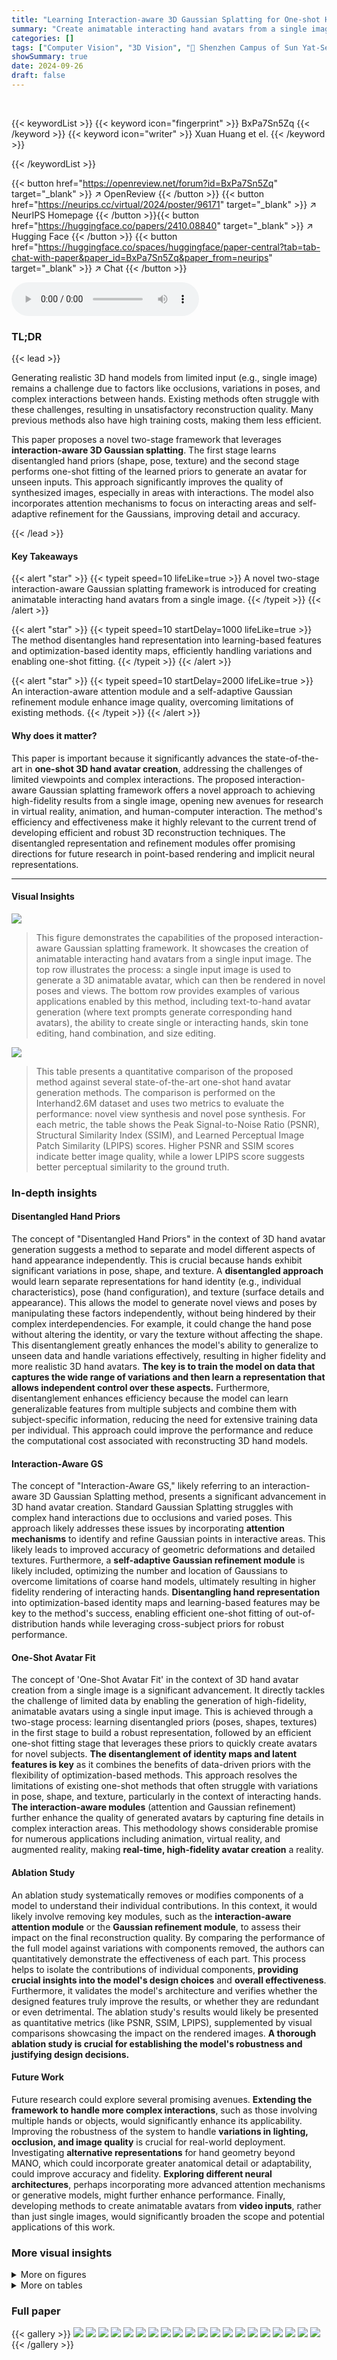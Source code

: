 ```yaml
---
title: "Learning Interaction-aware 3D Gaussian Splatting for One-shot Hand Avatars"
summary: "Create animatable interacting hand avatars from a single image using a novel two-stage interaction-aware 3D Gaussian splatting framework!"
categories: []
tags: ["Computer Vision", "3D Vision", "🏢 Shenzhen Campus of Sun Yat-Sen University",]
showSummary: true
date: 2024-09-26
draft: false
---
```


<br>

{{< keywordList >}}
{{< keyword icon="fingerprint" >}} BxPa7Sn5Zq {{< /keyword >}}
{{< keyword icon="writer" >}} Xuan Huang et el. {{< /keyword >}}
 
{{< /keywordList >}}

{{< button href="https://openreview.net/forum?id=BxPa7Sn5Zq" target="_blank" >}}
↗ OpenReview
{{< /button >}}
{{< button href="https://neurips.cc/virtual/2024/poster/96171" target="_blank" >}}
↗ NeurIPS Homepage
{{< /button >}}{{< button href="https://huggingface.co/papers/2410.08840" target="_blank" >}}
↗ Hugging Face
{{< /button >}}
{{< button href="https://huggingface.co/spaces/huggingface/paper-central?tab=tab-chat-with-paper&paper_id=BxPa7Sn5Zq&paper_from=neurips" target="_blank" >}}
↗ Chat
{{< /button >}}



<audio controls>
    <source src="https://ai-paper-reviewer.com/BxPa7Sn5Zq/podcast.wav" type="audio/wav">
    Your browser does not support the audio element.
</audio>


### TL;DR


{{< lead >}}

Generating realistic 3D hand models from limited input (e.g., single image) remains a challenge due to factors like occlusions, variations in poses, and complex interactions between hands. Existing methods often struggle with these challenges, resulting in unsatisfactory reconstruction quality.  Many previous methods also have high training costs, making them less efficient.

This paper proposes a novel two-stage framework that leverages **interaction-aware 3D Gaussian splatting**. The first stage learns disentangled hand priors (shape, pose, texture) and the second stage performs one-shot fitting of the learned priors to generate an avatar for unseen inputs. This approach significantly improves the quality of synthesized images, especially in areas with interactions. The model also incorporates attention mechanisms to focus on interacting areas and self-adaptive refinement for the Gaussians, improving detail and accuracy.

{{< /lead >}}


#### Key Takeaways

{{< alert "star" >}}
{{< typeit speed=10 lifeLike=true >}} A novel two-stage interaction-aware Gaussian splatting framework is introduced for creating animatable interacting hand avatars from a single image. {{< /typeit >}}
{{< /alert >}}

{{< alert "star" >}}
{{< typeit speed=10 startDelay=1000 lifeLike=true >}} The method disentangles hand representation into learning-based features and optimization-based identity maps, efficiently handling variations and enabling one-shot fitting. {{< /typeit >}}
{{< /alert >}}

{{< alert "star" >}}
{{< typeit speed=10 startDelay=2000 lifeLike=true >}} An interaction-aware attention module and a self-adaptive Gaussian refinement module enhance image quality, overcoming limitations of existing methods. {{< /typeit >}}
{{< /alert >}}

#### Why does it matter?
This paper is important because it significantly advances the state-of-the-art in **one-shot 3D hand avatar creation**, addressing the challenges of limited viewpoints and complex interactions.  The proposed interaction-aware Gaussian splatting framework offers a novel approach to achieving high-fidelity results from a single image, opening new avenues for research in virtual reality, animation, and human-computer interaction.  The method's efficiency and effectiveness make it highly relevant to the current trend of developing efficient and robust 3D reconstruction techniques. The disentangled representation and refinement modules offer promising directions for future research in point-based rendering and implicit neural representations.

------
#### Visual Insights



![](https://ai-paper-reviewer.com/BxPa7Sn5Zq/figures_1_1.jpg)

> This figure demonstrates the capabilities of the proposed interaction-aware Gaussian splatting framework.  It showcases the creation of animatable interacting hand avatars from a single input image.  The top row illustrates the process: a single input image is used to generate a 3D animatable avatar, which can then be rendered in novel poses and views. The bottom row provides examples of various applications enabled by this method, including text-to-hand avatar generation (where text prompts generate corresponding hand avatars), the ability to create single or interacting hands, skin tone editing, hand combination, and size editing.





![](https://ai-paper-reviewer.com/BxPa7Sn5Zq/tables_6_1.jpg)

> This table presents a quantitative comparison of the proposed method against several state-of-the-art one-shot hand avatar generation methods.  The comparison is performed on the Interhand2.6M dataset and uses two metrics to evaluate the performance: novel view synthesis and novel pose synthesis.  For each metric, the table shows the Peak Signal-to-Noise Ratio (PSNR), Structural Similarity Index (SSIM), and Learned Perceptual Image Patch Similarity (LPIPS) scores. Higher PSNR and SSIM scores indicate better image quality, while a lower LPIPS score suggests better perceptual similarity to the ground truth.





### In-depth insights


#### Disentangled Hand Priors
The concept of "Disentangled Hand Priors" in the context of 3D hand avatar generation suggests a method to separate and model different aspects of hand appearance independently.  This is crucial because hands exhibit significant variations in pose, shape, and texture.  A **disentangled approach** would learn separate representations for hand identity (e.g., individual characteristics), pose (hand configuration), and texture (surface details and appearance). This allows the model to generate novel views and poses by manipulating these factors independently, without being hindered by their complex interdependencies. For example, it could change the hand pose without altering the identity, or vary the texture without affecting the shape.  This disentanglement greatly enhances the model's ability to generalize to unseen data and handle variations effectively, resulting in higher fidelity and more realistic 3D hand avatars.  **The key is to train the model on data that captures the wide range of variations and then learn a representation that allows independent control over these aspects.**  Furthermore, disentanglement enhances efficiency because the model can learn generalizable features from multiple subjects and combine them with subject-specific information, reducing the need for extensive training data per individual.  This approach could improve the performance and reduce the computational cost associated with reconstructing 3D hand models.

#### Interaction-Aware GS
The concept of "Interaction-Aware GS," likely referring to an interaction-aware 3D Gaussian Splatting method, presents a significant advancement in 3D hand avatar creation.  Standard Gaussian Splatting struggles with complex hand interactions due to occlusions and varied poses. This approach likely addresses these issues by incorporating **attention mechanisms** to identify and refine Gaussian points in interactive areas.  This likely leads to improved accuracy of geometric deformations and detailed textures. Furthermore, a **self-adaptive Gaussian refinement module** is likely included, optimizing the number and location of Gaussians to overcome limitations of coarse hand models, ultimately resulting in higher fidelity rendering of interacting hands. **Disentangling hand representation** into optimization-based identity maps and learning-based features may be key to the method's success, enabling efficient one-shot fitting of out-of-distribution hands while leveraging cross-subject priors for robust performance.

#### One-Shot Avatar Fit
The concept of 'One-Shot Avatar Fit' in the context of 3D hand avatar creation from a single image is a significant advancement.  It directly tackles the challenge of limited data by enabling the generation of high-fidelity, animatable avatars using a single input image. This is achieved through a two-stage process: learning disentangled priors (poses, shapes, textures) in the first stage to build a robust representation, followed by an efficient one-shot fitting stage that leverages these priors to quickly create avatars for novel subjects.  **The disentanglement of identity maps and latent features is key** as it combines the benefits of data-driven priors with the flexibility of optimization-based methods. This approach resolves the limitations of existing one-shot methods that often struggle with variations in pose, shape, and texture, particularly in the context of interacting hands.  **The interaction-aware modules** (attention and Gaussian refinement) further enhance the quality of generated avatars by capturing fine details in complex interaction areas.  This methodology shows considerable promise for numerous applications including animation, virtual reality, and augmented reality, making **real-time, high-fidelity avatar creation** a reality.

#### Ablation Study
An ablation study systematically removes or modifies components of a model to understand their individual contributions.  In this context, it would likely involve removing key modules, such as the **interaction-aware attention module** or the **Gaussian refinement module**, to assess their impact on the final reconstruction quality. By comparing the performance of the full model against variations with components removed, the authors can quantitatively demonstrate the effectiveness of each part.  This process helps to isolate the contributions of individual components, **providing crucial insights into the model's design choices** and **overall effectiveness**.  Furthermore, it validates the model's architecture and verifies whether the designed features truly improve the results, or whether they are redundant or even detrimental. The ablation study's results would likely be presented as quantitative metrics (like PSNR, SSIM, LPIPS), supplemented by visual comparisons showcasing the impact on the rendered images.  **A thorough ablation study is crucial for establishing the model's robustness and justifying design decisions.**

#### Future Work
Future research could explore several promising avenues. **Extending the framework to handle more complex interactions**, such as those involving multiple hands or objects, would significantly enhance its applicability.  Improving the robustness of the system to handle **variations in lighting, occlusion, and image quality** is crucial for real-world deployment.  Investigating **alternative representations** for hand geometry beyond MANO, which could incorporate greater anatomical detail or adaptability, could improve accuracy and fidelity.  **Exploring different neural architectures**, perhaps incorporating more advanced attention mechanisms or generative models, might further enhance performance. Finally, developing methods to create animatable avatars from **video inputs**, rather than just single images, would significantly broaden the scope and potential applications of this work.


### More visual insights

<details>
<summary>More on figures
</summary>


![](https://ai-paper-reviewer.com/BxPa7Sn5Zq/figures_1_2.jpg)

> This figure compares the proposed method with existing one-shot hand avatar methods. The existing methods are categorized into three types: (a) methods using conditional generators, (b) methods using image encoders and differentiable renderers, and (c) inversion-based methods. The proposed method combines the advantages of these methods by decoupling the learning and fitting stages. This allows for leveraging cross-subject hand priors while maintaining the efficiency of one-shot fitting.


![](https://ai-paper-reviewer.com/BxPa7Sn5Zq/figures_3_1.jpg)

> This figure presents a detailed architecture of the Interaction-Aware Gaussian Splatting Network.  The network takes a training image as input and processes it through several modules to generate a rendered image of interacting hands. Key modules include disentangled hand representation (separating identity maps, geometric features, and neural texture maps), interaction detection, interaction-aware attention, and a Gaussian refinement module. The interaction-aware attention module focuses on enhancing image rendering in areas with interactions, while the Gaussian refinement module optimizes the number and position of Gaussians for improved rendering quality.  The figure highlights the flow of information through texture and geometry decoders and encoders.  The final output is a rendered image of interacting hands.


![](https://ai-paper-reviewer.com/BxPa7Sn5Zq/figures_7_1.jpg)

> This figure presents a qualitative comparison of the proposed method against several state-of-the-art methods for novel view and novel pose synthesis of interacting hands.  The input image is displayed in the top-left corner. The first row shows results using the same pose as the input image, while subsequent rows show results with different poses. This visualization helps to assess the ability of each method to accurately reconstruct the geometry, texture, and interactions of the hands in various poses and viewpoints.


![](https://ai-paper-reviewer.com/BxPa7Sn5Zq/figures_7_2.jpg)

> This figure shows the results of ablation studies performed on the proposed method. The top row shows the ablation on the hand-prior learning stage, demonstrating the effects of removing the interaction-aware attention module (IAttn), the Gaussian refinement module (GRM), and the identity map (IMap). The bottom row shows the ablation on the one-shot fitting stage, comparing the proposed method with different combinations of the components in the hand-prior learning stage, and to the OHTA* baseline.


![](https://ai-paper-reviewer.com/BxPa7Sn5Zq/figures_8_1.jpg)

> This figure compares the results of the proposed method against several state-of-the-art techniques in terms of novel view and novel pose synthesis. The input image is displayed in the top-left corner.  The first row shows results using the same pose as the input image (left) and then a novel viewpoint (right). Subsequent rows show results with novel poses, demonstrating the method's ability to generate high-quality results under different pose and view conditions.


![](https://ai-paper-reviewer.com/BxPa7Sn5Zq/figures_12_1.jpg)

> This figure shows examples of the results obtained by applying the proposed method to various tasks. The first row demonstrates the text-to-avatar capability of the method, where different hand avatars are generated based on textual descriptions such as 'hand, spider man', 'hand, blue', etc. The second row shows the in-the-wild performance of the method, where avatars are reconstructed from real images captured in various settings. The third row illustrates the flexibility and versatility of the method by showcasing texture editing capabilities, where the color and appearance of the hands are altered.


![](https://ai-paper-reviewer.com/BxPa7Sn5Zq/figures_13_1.jpg)

> This figure compares the results of using mesh upsampling and the Gaussian refinement module (GRM) to generate Gaussian points for hand representation. The top row shows the input images with hand meshes, followed by results from MeshUp and GRM. The bottom row shows close-up views of the hand regions, highlighting the differences in detail and texture between the two methods. The ground truth (GT) images are shown for reference.


![](https://ai-paper-reviewer.com/BxPa7Sn5Zq/figures_13_2.jpg)

> This figure shows the results of shadow disentanglement and ablation studies. The top row demonstrates visual examples of shadow disentanglement, where for each pair of hands, the corresponding shaded image, albedo image, and shadow image are shown. The bottom four rows illustrate the ablation study results.  The ablation study on single-hand images examines performance differences when using only images of single hands instead of both hands, showing two-hand images provide more complementary information. The ablation study on the segmentation method compares the results of using SAM-predicted masks versus ground-truth meshes. The ablation study S1 examines several variants: the model without camera parameters, a model with shadow coefficients, and a model with a reduced number of Gaussian points. Finally, the ablation study on mesh quality investigates the impact of noisy mesh input on the model's performance.


![](https://ai-paper-reviewer.com/BxPa7Sn5Zq/figures_14_1.jpg)

> This figure compares the results of the proposed method against several state-of-the-art methods for novel view and pose synthesis of interacting hands from a single image.  The first row shows results using the same pose and view as the input image, showcasing the ability to reconstruct high-fidelity images. Subsequent rows show results generated with novel poses, demonstrating the method's capability for animation.  The ground truth (GT) images are also provided for direct comparison.


</details>




<details>
<summary>More on tables
</summary>


![](https://ai-paper-reviewer.com/BxPa7Sn5Zq/tables_8_1.jpg)
> This table presents a quantitative comparison of the proposed method against several state-of-the-art methods for one-shot hand avatar synthesis.  The comparison is done on the Interhand2.6M dataset, and the metrics used are PSNR, SSIM, and LPIPS, evaluated for both novel view and novel pose synthesis scenarios.  Higher PSNR and SSIM values, along with lower LPIPS values, indicate better performance. The table shows that the proposed method significantly outperforms existing methods across all metrics and both scenarios.

![](https://ai-paper-reviewer.com/BxPa7Sn5Zq/tables_12_1.jpg)
> This table presents a quantitative comparison of the proposed method against four state-of-the-art methods for one-shot hand avatar synthesis.  The comparison is performed on the Interhand2.6M dataset, evaluating performance across two key tasks: novel view synthesis and novel pose synthesis.  Metrics used for comparison include Peak Signal-to-Noise Ratio (PSNR), Structural Similarity Index (SSIM), and Learned Perceptual Image Patch Similarity (LPIPS). Higher PSNR and SSIM values, and a lower LPIPS value, indicate better image quality.

![](https://ai-paper-reviewer.com/BxPa7Sn5Zq/tables_14_1.jpg)
> This table presents a quantitative comparison of the proposed method against several state-of-the-art methods for one-shot hand avatar synthesis.  The comparison is done on the Interhand2.6M dataset, evaluating performance across two key aspects: novel view synthesis (generating images from unseen viewpoints) and novel pose synthesis (generating images of hands in unseen poses).  Metrics used for evaluation include PSNR (Peak Signal-to-Noise Ratio), SSIM (Structural Similarity Index), and LPIPS (Learned Perceptual Image Patch Similarity). Higher PSNR and SSIM values and lower LPIPS values indicate better image quality. The table allows readers to quickly assess the relative performance improvements achieved by the proposed method.

</details>




### Full paper

{{< gallery >}}
<img src="https://ai-paper-reviewer.com/BxPa7Sn5Zq/1.png" class="grid-w50 md:grid-w33 xl:grid-w25" />
<img src="https://ai-paper-reviewer.com/BxPa7Sn5Zq/2.png" class="grid-w50 md:grid-w33 xl:grid-w25" />
<img src="https://ai-paper-reviewer.com/BxPa7Sn5Zq/3.png" class="grid-w50 md:grid-w33 xl:grid-w25" />
<img src="https://ai-paper-reviewer.com/BxPa7Sn5Zq/4.png" class="grid-w50 md:grid-w33 xl:grid-w25" />
<img src="https://ai-paper-reviewer.com/BxPa7Sn5Zq/5.png" class="grid-w50 md:grid-w33 xl:grid-w25" />
<img src="https://ai-paper-reviewer.com/BxPa7Sn5Zq/6.png" class="grid-w50 md:grid-w33 xl:grid-w25" />
<img src="https://ai-paper-reviewer.com/BxPa7Sn5Zq/7.png" class="grid-w50 md:grid-w33 xl:grid-w25" />
<img src="https://ai-paper-reviewer.com/BxPa7Sn5Zq/8.png" class="grid-w50 md:grid-w33 xl:grid-w25" />
<img src="https://ai-paper-reviewer.com/BxPa7Sn5Zq/9.png" class="grid-w50 md:grid-w33 xl:grid-w25" />
<img src="https://ai-paper-reviewer.com/BxPa7Sn5Zq/10.png" class="grid-w50 md:grid-w33 xl:grid-w25" />
<img src="https://ai-paper-reviewer.com/BxPa7Sn5Zq/11.png" class="grid-w50 md:grid-w33 xl:grid-w25" />
<img src="https://ai-paper-reviewer.com/BxPa7Sn5Zq/12.png" class="grid-w50 md:grid-w33 xl:grid-w25" />
<img src="https://ai-paper-reviewer.com/BxPa7Sn5Zq/13.png" class="grid-w50 md:grid-w33 xl:grid-w25" />
<img src="https://ai-paper-reviewer.com/BxPa7Sn5Zq/14.png" class="grid-w50 md:grid-w33 xl:grid-w25" />
<img src="https://ai-paper-reviewer.com/BxPa7Sn5Zq/15.png" class="grid-w50 md:grid-w33 xl:grid-w25" />
<img src="https://ai-paper-reviewer.com/BxPa7Sn5Zq/16.png" class="grid-w50 md:grid-w33 xl:grid-w25" />
<img src="https://ai-paper-reviewer.com/BxPa7Sn5Zq/17.png" class="grid-w50 md:grid-w33 xl:grid-w25" />
<img src="https://ai-paper-reviewer.com/BxPa7Sn5Zq/18.png" class="grid-w50 md:grid-w33 xl:grid-w25" />
<img src="https://ai-paper-reviewer.com/BxPa7Sn5Zq/19.png" class="grid-w50 md:grid-w33 xl:grid-w25" />
<img src="https://ai-paper-reviewer.com/BxPa7Sn5Zq/20.png" class="grid-w50 md:grid-w33 xl:grid-w25" />
{{< /gallery >}}